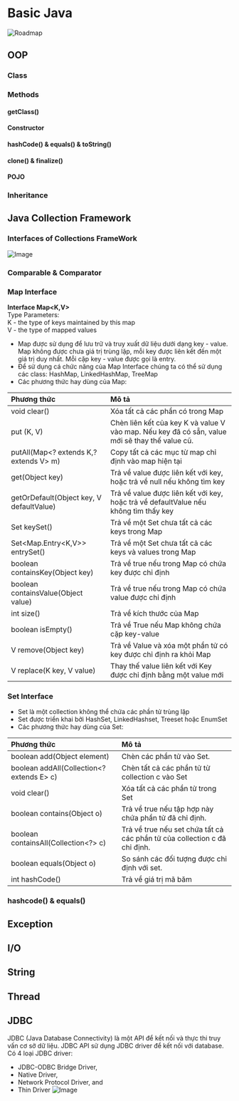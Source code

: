 # Basic Java
![Roadmap](https://github.com/hieuvu98/java-basics/blob/master/images/java-developer-roadmap.png?raw=true)
## OOP
### Class
### Methods
#### getClass()
#### Constructor
#### hashCode() & equals() & toString()
#### clone() & finalize()
#### POJO
### Inheritance
## Java Collection Framework
### Interfaces of Collections FrameWork
![Image](https://github.com/hieuvu98/java-basics/blob/master/images/collection-framework-hierarchy-in-java.jpg?raw=true)
### Comparable & Comparator
### Map Interface
<b>Interface Map<K,V></b>  
Type Parameters:  
K - the type of keys maintained by this map  
V - the type of mapped values  
- Map được sử dụng để lưu trữ và truy xuất dữ liệu dưới dạng key - value. Map không được chưa giá trị trùng lặp, mỗi key 
được liên kết đến một giá trị duy nhất. Mỗi cặp key - value được gọi là entry.
- Để sử dụng cá chức năng của Map Interface chúng ta có thể sử dụng các class: HashMap, LinkedHashMap, TreeMap
- Các phương thức hay dùng của Map:

| Phương thức                              | Mô tả                                                                                          |
|:-----------------------------------------|:-----------------------------------------------------------------------------------------------|
| void clear()                             | Xóa tất cả các phần có trong Map                                                               |
| put (K, V)                               | Chèn liên kết của key K và value V vào map. Nếu key đã có sẵn, value mới sẽ thay thế value cũ. |
| putAll(Map<? extends K,? extends V> m)   | Copy tất cả các mục từ map chỉ định vào map hiện tại                                           |
| get(Object key)                          | Trả về value được liên kết với key, hoặc trả về null nếu không tìm key                         |
| getOrDefault(Object key, V defaultValue) | Trả về value được liên kết với key, hoặc trả về defaultValue nếu không tìm thấy key            |
| Set keySet()                             | Trả về một Set chưa tất cả các keys trong Map                                                  |
| Set<Map.Entry<K,V>> entrySet()           | Trả về một Set chưa tất cả các keys và values trong Map                                        |
| boolean containsKey(Object key)          | Trả về true nếu trong Map có chứa key được chỉ định                                            |
| boolean containsValue(Object value)      | Trả về true nếu trong Map có chứa value được chỉ định                                          |
| int size()                               | Trả về kích thước của Map                                                                      |
| boolean isEmpty()                        | Trả về True nếu Map không chứa cặp key-value                                                   |
| V remove(Object key)                     | Trả về Value và xóa một phần tử có key được chỉ định ra khỏi Map                               |
| V replace(K key, V value)                | Thay thế value liên kết với Key được chỉ định bằng một value mới                               |

### Set Interface
- Set là một collection không thể chứa các phần tử trùng lặp
- Set được triển khai bởi HashSet, LinkedHashset, Treeset hoặc EnumSet
- Các phương thức hay dùng của Set:

| Phương thức                               | Mô tả                                                                     |
|:------------------------------------------|:--------------------------------------------------------------------------|
| boolean add(Object element)               | Chèn các phần tử vào Set.                                                 |
| boolean addAll(Collection<? extends E> c) | Chèn tất cả các phần tử từ collection c vào Set                           |
| void clear()                              | Xóa tất cả các phần tử trong Set                                          |
| boolean 	contains(Object o)               | Trả về true nếu tập hợp này chứa phần tử đã chỉ định.                     |
| boolean 	containsAll(Collection<?> c)     | Trả về true nếu set chứa tất cả các phần tử của collection c đã chỉ định. |
| boolean 	equals(Object o)                 | So sánh các đối tượng được chỉ định với set.                              |
| int 	hashCode()                           | Trả về giá trị mã băm                                                     |

### hashcode() & equals()

## Exception
## I/O
## String
## Thread
## JDBC
JDBC (Java Database Connectivity) là một API để kết nối và thực thi truy vấn cơ sở dữ liệu. JDBC API sử dụng JDBC driver
để kết nối với database. Có 4 loại JDBC driver:
- JDBC-ODBC Bridge Driver,
- Native Driver,
- Network Protocol Driver, and
- Thin Driver
![Image](https://github.com/hieuvu98/java-basics/blob/master/images/java-database-connectivity-jdbc-1024x576.jpg?raw=true)

